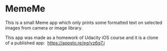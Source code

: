 # MemeMe
This is a small Meme app which only prints some formatted text on selected images from camera or image library.

This app was made as a homework of Udacity iOS course and it is a clone of a published app: ​
https://appsto.re/eg/yz6q7.i
